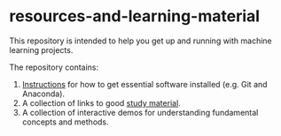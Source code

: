 # resources-and-learning-material

This repository is intended to help you get up and running with machine learning projects.

The repository contains:
1. [Instructions](Installation_And_Configuration.md) for how to get essential software installed (e.g. Git and Anaconda).
1. A collection of links to good [study material](Study_Material.md).
1. A collection of interactive demos for understanding fundamental concepts and methods.
